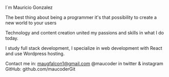 I´m Mauricio Gonzalez

The best thing about being a programmer it's that possibility to create a new world to your users

Technology and content creation united my passions and skills in what I do today.

I study full stack development, I specialize in web development with React and use Wordpress hosting.

Contact me in: maugfalcon1@gmail.com
@maucoder in twitter & instagram
GitHub: github.com/maucoderGit
<!---
maucoderGit/maucoderGit is a ✨ special ✨ repository because its `README.md` (this file) appears on your GitHub profile.
You can click the Preview link to take a look at your changes.
--->
